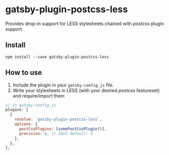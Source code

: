 # gatsby-plugin-postcss-less

Provides drop-in support for LESS stylesheets chained with _postcss_ plugin
support.

## Install

`npm install --save gatsby-plugin-postcss-less`

## How to use

1.  Include the plugin in your `gatsby-config.js` file.
2.  Write your stylesheets in LESS (with your desired _postcss_ featureset)
    and require/import them

```javascript
// in gatsby-config.js
plugins: [
  {
    resolve: `gatsby-plugin-postcss-less`,
    options: {
      postCssPlugins: [somePostCssPlugin()],
      precision: 8, // SASS default: 5
    },
  },
];
```